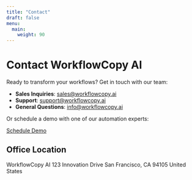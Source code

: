 ```yaml
---
title: "Contact"
draft: false
menu:
  main:
    weight: 90
---
```


# Contact WorkflowCopy AI

Ready to transform your workflows? Get in touch with our team:

- **Sales Inquiries**: [sales@workflowcopy.ai](mailto:sales@workflowcopy.ai)
- **Support**: [support@workflowcopy.ai](mailto:support@workflowcopy.ai)
- **General Questions**: [info@workflowcopy.ai](mailto:info@workflowcopy.ai)

Or schedule a demo with one of our automation experts:

[Schedule Demo](#)

## Office Location

WorkflowCopy AI
123 Innovation Drive
San Francisco, CA 94105
United States
